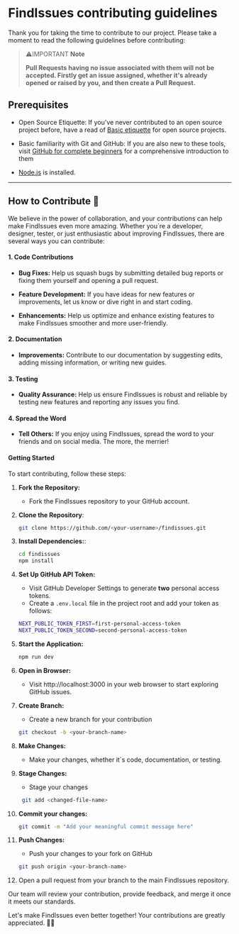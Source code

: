 # FindIssues contributing guidelines

Thank you for taking the time to contribute to our project. Please take a moment to read the following guidelines before contributing:

> ⚠️IMPORTANT **Note**
>
> **Pull Requests having no issue associated with them will not be accepted. Firstly get an issue assigned, whether it's already opened or raised by you, and then create a Pull Request.**

## Prerequisites

- Open Source Etiquette: If you've never contributed to an open source project before, have a read of [Basic etiquette](https://developer.mozilla.org/en-US/docs/MDN/Community/Open_source_etiquette) for open source projects.

- Basic familiarity with Git and GitHub: If you are also new to these tools, visit [GitHub for complete beginners](https://developer.mozilla.org/en-US/docs/MDN/Contribute/GitHub_beginners) for a comprehensive introduction to them

- [Node.js](https://nodejs.org/) is installed.

---

## How to Contribute 🤔

We believe in the power of collaboration, and your contributions can help make FindIssues even more amazing. Whether you\`re a developer, designer, tester, or just enthusiastic about improving FindIssues, there are several ways you can contribute:

#### 1. Code Contributions

- **Bug Fixes:** Help us squash bugs by submitting detailed bug reports or fixing them yourself and opening a pull request.

- **Feature Development:** If you have ideas for new features or improvements, let us know or dive right in and start coding.

- **Enhancements:** Help us optimize and enhance existing features to make FindIssues smoother and more user-friendly.

#### 2. Documentation

- **Improvements:** Contribute to our documentation by suggesting edits, adding missing information, or writing new guides.

#### 3. Testing

- **Quality Assurance:** Help us ensure FindIssues is robust and reliable by testing new features and reporting any issues you find.

#### 4. Spread the Word

- **Tell Others:** If you enjoy using FindIssues, spread the word to your friends and on social media. The more, the merrier!

#### Getting Started

To start contributing, follow these steps:

1. **Fork the Repository:**

   - Fork the FindIssues repository to your GitHub account.

2. **Clone the Repository**:

   ```sh
   git clone https://github.com/<your-username>/findissues.git
   ```

3. **Install Dependencies:**:

   ```sh
   cd findissues
   npm install
   ```

4. **Set Up GitHub API Token:**

   - Visit GitHub Developer Settings to generate **two** personal access tokens.
   - Create a `.env.local` file in the project root and add your token as follows:

   ```sh
   NEXT_PUBLIC_TOKEN_FIRST=first-personal-access-token
   NEXT_PUBLIC_TOKEN_SECOND=second-personal-access-token
   ```

5. **Start the Application:**

   ```sh
   npm run dev
   ```

6. **Open in Browser:**

   - Visit http://localhost:3000 in your web browser to start exploring GitHub issues.

7. **Create Branch:**

   - Create a new branch for your contribution

   ```sh
   git checkout -b <your-branch-name>
   ```

8. **Make Changes:**

   - Make your changes, whether it`s code, documentation, or testing.

9. **Stage Changes:**

   - Stage your changes

   ```sh
    git add <changed-file-name>
   ```

10. **Commit your changes:**

    ```sh
    git commit -m "Add your meaningful commit message here"
    ```

11. **Push Changes:**

    - Push your changes to your fork on GitHub

    ```sh
    git push origin <your-branch-name>
    ```

12. Open a pull request from your branch to the main FindIssues repository.

Our team will review your contribution, provide feedback, and merge it once it meets our standards.

Let's make FindIssues even better together! Your contributions are greatly appreciated. 🚀🙌

